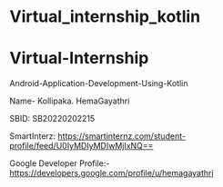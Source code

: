 # Virtual_internship_kotlin

# Virtual-Internship

Android-Application-Development-Using-Kotlin

Name- Kollipaka. HemaGayathri

SBID: SB20220202215

SmartInterz: https://smartinternz.com/student-profile/feed/U0IyMDIyMDIwMjIxNQ==

Google Developer Profile:-
https://developers.google.com/profile/u/hemagayathri
